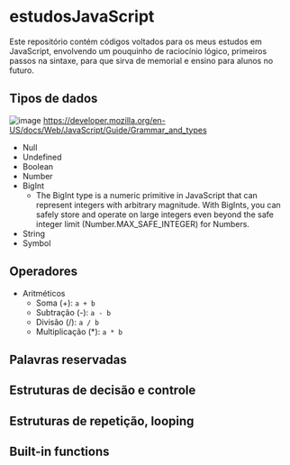 # estudosJavaScript

Este repositório contém códigos voltados para os meus estudos em JavaScript, envolvendo um pouquinho de raciocínio lógico, primeiros passos na sintaxe, para que sirva de memorial e ensino para alunos no futuro.

## Tipos de dados
![image](https://github.com/user-attachments/assets/b19b99ff-4264-466e-8a60-6d6593413269)
https://developer.mozilla.org/en-US/docs/Web/JavaScript/Guide/Grammar_and_types
* Null
* Undefined
* Boolean
* Number
* BigInt
    * The BigInt type is a numeric primitive in JavaScript that can represent integers with arbitrary magnitude. With BigInts, you can safely store and operate on large integers even beyond the safe integer limit (Number.MAX_SAFE_INTEGER) for Numbers.
* String
* Symbol

## Operadores

* Aritméticos
    * Soma (+): `a + b`
    * Subtração (-): `a - b`
    * Divisão (/): `a / b`
    * Multiplicação (*): `a * b` 

## Palavras reservadas

## Estruturas de decisão e controle

## Estruturas de repetição, looping

## Built-in functions
